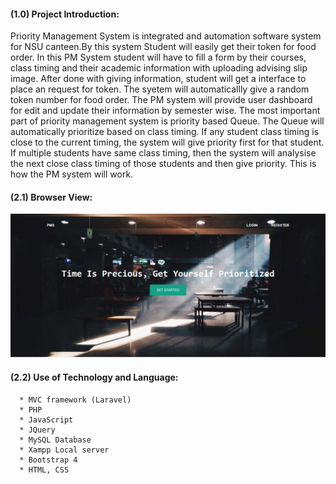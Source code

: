 #### (1.0) Project Introduction:
  Priority Management System is integrated and automation software system for NSU canteen.By this system Student will easily get their token for food order. In this PM System student will have to fill a form by their courses, class timing and their academic information with uploading advising slip image. After done with giving information, student will get a interface to place an request for token. The syetem will automaticallly give a random token number for food order. The PM system will provide user dashboard for edit and update their information by semester wise. The most important part of priority management system is priority based Queue. The Queue will automatically prioritize based on class timing. If any student class timing is close to the current timing, the system will give priority first for that student. If multiple students have same class timing, then the system will analysise the next close class timing of those students and then give priority. This is how the PM system will work.

#### (2.1) Browser View:
   <img src="pms.png"/> 

#### (2.2) Use of Technology and Language:

      * MVC framework (Laravel)
      * PHP
      * JavaScript
      * JQuery
      * MySQL Database
      * Xampp Local server
      * Bootstrap 4
      * HTML, CSS




